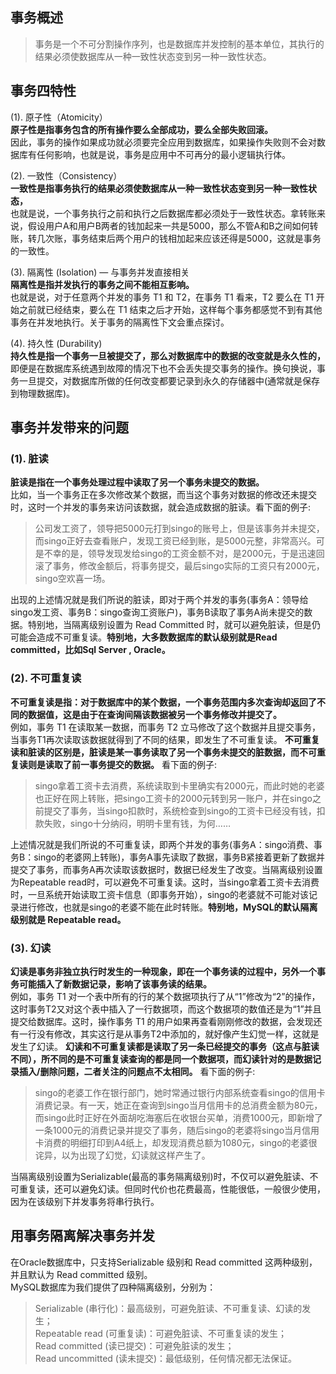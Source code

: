 ## 事务概述
> 事务是一个不可分割操作序列，也是数据库并发控制的基本单位，其执行的结果必须使数据库从一种一致性状态变到另一种一致性状态。

## 事务四特性
(1). 原子性（Atomicity）  
**原子性是指事务包含的所有操作要么全部成功，要么全部失败回滚。**  
因此，事务的操作如果成功就必须要完全应用到数据库，如果操作失败则不会对数据库有任何影响，也就是说，事务是应用中不可再分的最小逻辑执行体。
  
(2). 一致性（Consistency）  
**一致性是指事务执行的结果必须使数据库从一种一致性状态变到另一种一致性状态，**  
也就是说，一个事务执行之前和执行之后数据库都必须处于一致性状态。拿转账来说，假设用户A和用户B两者的钱加起来一共是5000，那么不管A和B之间如何转账，转几次账，事务结束后两个用户的钱相加起来应该还得是5000，这就是事务的一致性。
  
(3). 隔离性 (Isolation) — 与事务并发直接相关  
**隔离性是指并发执行的事务之间不能相互影响。**  
也就是说，对于任意两个并发的事务 T1 和 T2，在事务 T1 看来，T2 要么在 T1 开始之前就已经结束，要么在 T1 结束之后才开始，这样每个事务都感觉不到有其他事务在并发地执行。关于事务的隔离性下文会重点探讨。
  
(4). 持久性 (Durability)  
**持久性是指一个事务一旦被提交了，那么对数据库中的数据的改变就是永久性的，**  
即便是在数据库系统遇到故障的情况下也不会丢失提交事务的操作。换句换说，事务一旦提交，对数据库所做的任何改变都要记录到永久的存储器中(通常就是保存到物理数据库)。


## 事务并发带来的问题
### (1). 脏读  
**脏读是指在一个事务处理过程中读取了另一个事务未提交的数据。**  
比如，当一个事务正在多次修改某个数据，而当这个事务对数据的修改还未提交时，这时一个并发的事务来访问该数据，就会造成数据的脏读。看下面的例子:  
> 公司发工资了，领导把5000元打到singo的账号上，但是该事务并未提交，而singo正好去查看账户，发现工资已经到账，是5000元整，非常高兴。可是不幸的是，领导发现发给singo的工资金额不对，是2000元，于是迅速回滚了事务，修改金额后，将事务提交，最后singo实际的工资只有2000元，singo空欢喜一场。

出现的上述情况就是我们所说的脏读，即对于两个并发的事务(事务A：领导给singo发工资、事务B：singo查询工资账户)，事务B读取了事务A尚未提交的数据。特别地，当隔离级别设置为 Read Committed 时，就可以避免脏读，但是仍可能会造成不可重复读。**特别地，大多数数据库的默认级别就是Read committed，比如Sql Server , Oracle。**

### (2). 不可重复读  
**不可重复读是指：对于数据库中的某个数据，一个事务范围内多次查询却返回了不同的数据值，这是由于在查询间隔该数据被另一个事务修改并提交了。**  
例如，事务 T1 在读取某一数据，而事务 T2 立马修改了这个数据并且提交事务，当事务T1再次读取该数据就得到了不同的结果，即发生了不可重复读。 **不可重复读和脏读的区别是，脏读是某一事务读取了另一个事务未提交的脏数据，而不可重复读则是读取了前一事务提交的数据。** 看下面的例子:  
> singo拿着工资卡去消费，系统读取到卡里确实有2000元，而此时她的老婆也正好在网上转账，把singo工资卡的2000元转到另一账户，并在singo之前提交了事务，当singo扣款时，系统检查到singo的工资卡已经没有钱，扣款失败，singo十分纳闷，明明卡里有钱，为何……

上述情况就是我们所说的不可重复读，即两个并发的事务(事务A：singo消费、事务B：singo的老婆网上转账)，事务A事先读取了数据，事务B紧接着更新了数据并提交了事务，而事务A再次读取该数据时，数据已经发生了改变。当隔离级别设置为Repeatable read时，可以避免不可重复读。这时，当singo拿着工资卡去消费时，一旦系统开始读取工资卡信息（即事务开始），singo的老婆就不可能对该记录进行修改，也就是singo的老婆不能在此时转账。**特别地，MySQL的默认隔离级别就是 Repeatable read。**

### (3). 幻读  
**幻读是事务非独立执行时发生的一种现象，即在一个事务读的过程中，另外一个事务可能插入了新数据记录，影响了该事务读的结果。**  
例如，事务 T1 对一个表中所有的行的某个数据项执行了从“1”修改为“2”的操作，这时事务T2又对这个表中插入了一行数据项，而这个数据项的数值还是为“1”并且提交给数据库。这时，操作事务 T1 的用户如果再查看刚刚修改的数据，会发现还有一行没有修改，其实这行是从事务T2中添加的，就好像产生幻觉一样，这就是发生了幻读。 **幻读和不可重复读都是读取了另一条已经提交的事务（这点与脏读不同），所不同的是不可重复读查询的都是同一个数据项，而幻读针对的是数据记录插入/删除问题，二者关注的问题点不太相同。** 看下面的例子:  
> singo的老婆工作在银行部门，她时常通过银行内部系统查看singo的信用卡消费记录。有一天，她正在查询到singo当月信用卡的总消费金额为80元，而singo此时正好在外面胡吃海塞后在收银台买单，消费1000元，即新增了一条1000元的消费记录并提交了事务，随后singo的老婆将singo当月信用卡消费的明细打印到A4纸上，却发现消费总额为1080元，singo的老婆很诧异，以为出现了幻觉，幻读就这样产生了。

当隔离级别设置为Serializable(最高的事务隔离级别)时，不仅可以避免脏读、不可重复读，还可以避免幻读。但同时代价也花费最高，性能很低，一般很少使用，因为在该级别下并发事务将串行执行。

## 用事务隔离解决事务并发
在Oracle数据库中，只支持Serializable 级别和 Read committed 这两种级别，并且默认为 Read committed 级别。  
MySQL数据库为我们提供了四种隔离级别，分别为：
> Serializable (串行化)：最高级别，可避免脏读、不可重复读、幻读的发生；  
Repeatable read (可重复读)：可避免脏读、不可重复读的发生；  
Read committed (读已提交)：可避免脏读的发生；  
Read uncommitted (读未提交)：最低级别，任何情况都无法保证。

